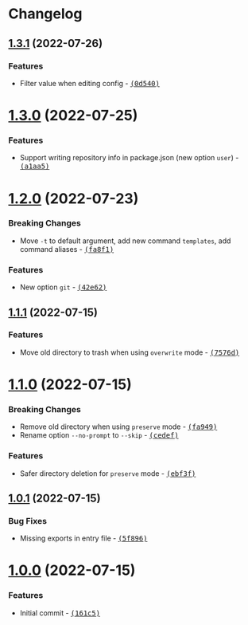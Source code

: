 # Changelog

## [1.3.1](https://github.com/Zolyn/Charon/compare/v1.3.0...v1.3.1) (2022-07-26)

### Features

- Filter value when editing config - [<samp>(0d540)</samp>](https://github.com/Zolyn/Charon/commit/0d54009)

# [1.3.0](https://github.com/Zolyn/Charon/compare/v1.2.0...v1.3.0) (2022-07-25)

### Features

- Support writing repository info in package.json (new option `user`) - [<samp>(a1aa5)</samp>](https://github.com/Zolyn/Charon/commit/a1aa586)

# [1.2.0](https://github.com/Zolyn/Charon/compare/v1.1.1...v1.2.0) (2022-07-23)

### Breaking Changes

- Move `-t` to default argument, add new command `templates`, add command aliases - [<samp>(fa8f1)</samp>](https://github.com/Zolyn/Charon/commit/fa8f114)

### Features

- New option `git` - [<samp>(42e62)</samp>](https://github.com/Zolyn/Charon/commit/42e628f)

## [1.1.1](https://github.com/Zolyn/Charon/compare/v1.1.0...v1.1.1) (2022-07-15)

### Features

- Move old directory to trash when using `overwrite` mode - [<samp>(7576d)</samp>](https://github.com/Zolyn/Charon/commit/7576d9c)

# [1.1.0](https://github.com/Zolyn/Charon/compare/v1.0.1...v1.1.0) (2022-07-15)

### Breaking Changes

- Remove old directory when using `preserve` mode - [<samp>(fa949)</samp>](https://github.com/Zolyn/Charon/commit/fa949a2)
- Rename option `--no-prompt` to `--skip` - [<samp>(cedef)</samp>](https://github.com/Zolyn/Charon/commit/cedef30)

### Features

- Safer directory deletion for `preserve` mode - [<samp>(ebf3f)</samp>](https://github.com/Zolyn/Charon/commit/ebf3fc1)

## [1.0.1](https://github.com/Zolyn/Charon/compare/v1.0.0...v1.0.1) (2022-07-15)

### Bug Fixes

- Missing exports in entry file - [<samp>(5f896)</samp>](https://github.com/Zolyn/Charon/commit/5f896eb)

# [1.0.0](https://github.com/Zolyn/Charon/compare/0f4877174064446a4bae8180bd6b8f8971fd4919...v1.0.0) (2022-07-15)

### Features

- Initial commit - [<samp>(161c5)</samp>](https://github.com/Zolyn/Charon/commit/161c53a)
